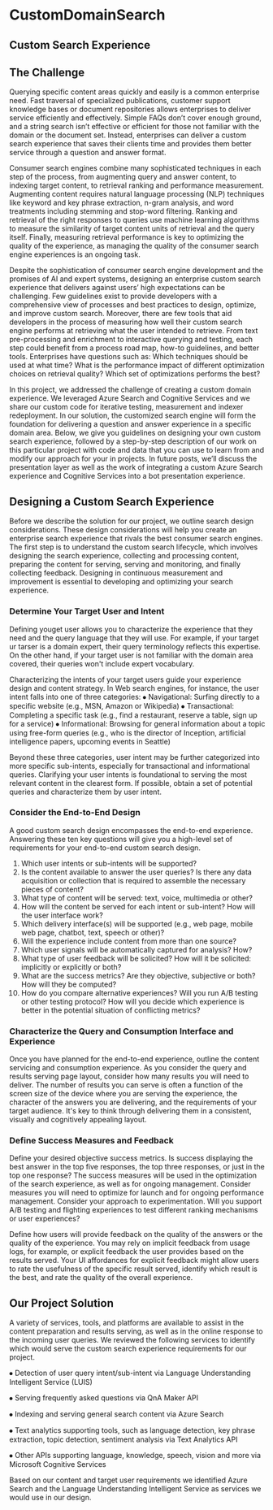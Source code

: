 # CustomDomainSearch
## Custom Search Experience 

## The Challenge
Querying specific content areas quickly and easily is a common enterprise need. Fast traversal of specialized publications, customer support knowledge bases or document repositories allows enterprises to deliver service efficiently and effectively. Simple FAQs don’t cover enough ground, and a string search isn’t effective or efficient for those not familiar with the domain or the document set. Instead, enterprises can deliver a custom search experience that saves their clients time and provides them better service through a question and answer format.

Consumer search engines combine many sophisticated techniques in each step of the process, from augmenting query and answer content, to indexing target content, to retrieval ranking and performance measurement. Augmenting content requires natural language processing (NLP) techniques like keyword and key phrase extraction, n-gram analysis, and word treatments including stemming and stop-word filtering. Ranking and retrieval of the right responses to queries use machine learning algorithms to measure the similarity of target content units of retrieval and the query itself. Finally, measuring retrieval performance is key to optimizing the quality of the experience, as managing the quality of the consumer search engine experiences is an ongoing task.

Despite the sophistication of consumer search engine development and the promises of AI and expert systems, designing an enterprise custom search experience that delivers against users’ high expectations can be challenging. Few guidelines exist to provide developers with a comprehensive view of processes and best practices to design, optimize, and improve custom search. Moreover, there are few tools that aid developers in the process of measuring how well their custom search engine performs at retrieving what the user intended to retrieve. From text pre-processing and enrichment to interactive querying and testing, each step could benefit from a process road map, how-to guidelines, and better tools. Enterprises have questions such as: Which techniques should be used at what time? What is the performance impact of different optimization choices on retrieval quality? Which set of optimizations performs the best?

In this project, we addressed the challenge of creating a custom domain experience. We leveraged Azure Search and Cognitive Services and we share our custom code for iterative testing, measurement and indexer redeployment. In our solution, the customized search engine will form the foundation for delivering a question and answer experience in a specific domain area. Below, we give you guidelines on designing your own custom search experience, followed by a step-by-step description of our work on this particular project with code and data that you can use to learn from and modify our approach for your in projects. In future posts, we’ll discuss the presentation layer as well as the work of integrating a custom Azure Search experience and Cognitive Services into a bot presentation experience.

## Designing a Custom Search Experience
Before we describe the solution for our project, we outline search design considerations. These design considerations will help you create an enterprise search experience that rivals the best consumer search engines.
The first step is to understand the custom search lifecycle, which involves designing the search experience, collecting and processing content, preparing the content for serving, serving and monitoring, and finally collecting feedback. Designing in continuous measurement and improvement is essential to developing and optimizing your search experience.

### Determine Your Target User and Intent
Defining youget user allows you to characterize the experience that they need and the query language that they will use. For example, if your target ur tarser is a domain expert, their query terminology reflects this expertise. On the other hand, if your target user is not familiar with the domain area covered, their queries won't include expert vocabulary.

Characterizing the intents of your target users guide your experience design and content strategy. In Web search engines, for instance, the user intent falls into one of three categories:
⦁	Navigational: Surfing directly to a specific website (e.g., MSN, Amazon or Wikipedia) 
⦁	Transactional: Completing a specific task (e.g., find a restaurant, reserve a table, sign up for a service) 
⦁	Informational: Browsing for general information about a topic using free-form queries (e.g., who is the director of Inception, artificial intelligence papers, upcoming events in Seattle)

Beyond these three categories, user intent may be further categorized into more specific sub-intents, especially for transactional and informational queries. Clarifying your user intents is foundational to serving the most relevant content in the clearest form. If possible, obtain a set of potential queries and characterize them by user intent.

### Consider the End-to-End Design
A good custom search design encompasses the end-to-end experience. Answering these ten key questions will give you a high-level set of requirements for your end-to-end custom search design.
1.	Which user intents or sub-intents will be supported?
2.	Is the content available to answer the user queries? Is there any data acquisition or collection that is required to assemble the necessary pieces of content?
3.	What type of content will be served: text, voice, multimedia or other?
4.	How will the content be served for each intent or sub-intent? How will the user interface work?
5.	Which delivery interface(s) will be supported (e.g., web page, mobile web page, chatbot, text, speech or other)?
6.	Will the experience include content from more than one source?
7.	Which user signals will be automatically captured for analysis? How?
8.	What type of user feedback will be solicited? How will it be solicited: implicitly or explicitly or both?
9.	What are the success metrics? Are they objective, subjective or both? How will they be computed?
10.	How do you compare alternative experiences? Will you run A/B testing or other testing protocol? How will you decide which experience is better in the potential situation of conflicting metrics?

### Characterize the Query and Consumption Interface and Experience
Once you have planned for the end-to-end experience, outline the content servicing and consumption experience. As you consider the query and results serving page layout, consider how many results you will need to deliver. The number of results you can serve is often a function of the screen size of the device where you are serving the experience, the character of the answers you are delivering, and the requirements of your target audience. It's key to think through delivering them in a consistent, visually and cognitively appealing layout.

### Define Success Measures and Feedback
Define your desired objective success metrics. Is success displaying the best answer in the top five responses, the top three responses, or just in the top one response? The success measures will be used in the optimization of the search experience, as well as for ongoing management. Consider measures you will need to optimize for launch and for ongoing performance management. Consider your approach to experimentation. Will you support A/B testing and flighting experiences to test different ranking mechanisms or user experiences?

Define how users will provide feedback on the quality of the answers or the quality of the experience. You may rely on implicit feedback from usage logs, for example, or explicit feedback the user provides based on the results served. Your UI affordances for explicit feedback might allow users to rate the usefulness of the specific result served, identify which result is the best, and rate the quality of the overall experience.

## Our Project Solution
A variety of services, tools, and platforms are available to assist in the content preparation and results serving, as well as in the online response to the incoming user queries. We reviewed the following services to identify which would serve the custom search experience requirements for our project.

⦁	Detection of user query intent/sub-intent via Language Understanding Intelligent Service (LUIS) 

⦁	Serving frequently asked questions via QnA Maker API 

⦁	Indexing and serving general search content via Azure Search 

⦁	Text analytics supporting tools, such as language detection, key phrase extraction, topic detection, sentiment analysis via Text Analytics API 

⦁	Other APIs supporting language, knowledge, speech, vision and more via	Microsoft Cognitive Services

Based on our content and target user requirements we identified Azure Search and the Language Understanding Intelligent Service as services we would use in our design.  

